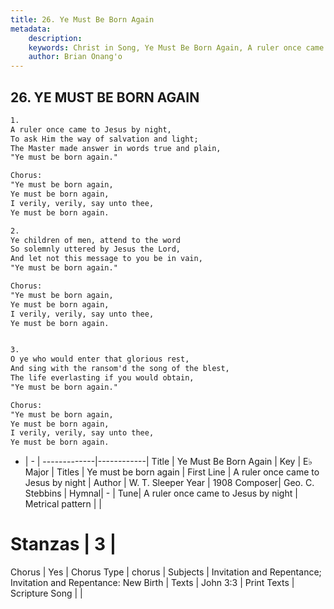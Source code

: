 ```yaml
---
title: 26. Ye Must Be Born Again
metadata:
    description: 
    keywords: Christ in Song, Ye Must Be Born Again, A ruler once came to Jesus by night, Ye must be born again
    author: Brian Onang'o
---
```



## 26. YE MUST BE BORN AGAIN

```txt
1.
A ruler once came to Jesus by night,
To ask Him the way of salvation and light;
The Master made answer in words true and plain,
"Ye must be born again."

Chorus:
"Ye must be born again,
Ye must be born again,
I verily, verily, say unto thee,
Ye must be born again.

2.
Ye children of men, attend to the word
So solemnly uttered by Jesus the Lord,
And let not this message to you be in vain,
"Ye must be born again."

Chorus:
"Ye must be born again,
Ye must be born again,
I verily, verily, say unto thee,
Ye must be born again.


3.
O ye who would enter that glorious rest,
And sing with the ransom'd the song of the blest,
The life everlasting if you would obtain,
"Ye must be born again." 

Chorus:
"Ye must be born again,
Ye must be born again,
I verily, verily, say unto thee,
Ye must be born again.

```

- |   -  |
-------------|------------|
Title | Ye Must Be Born Again |
Key | E♭ Major |
Titles | Ye must be born again |
First Line | A ruler once came to Jesus by night |
Author | W. T. Sleeper
Year | 1908
Composer| Geo. C. Stebbins |
Hymnal|  - |
Tune| A ruler once came to Jesus by night |
Metrical pattern | |
# Stanzas | 3 |
Chorus | Yes |
Chorus Type | chorus |
Subjects | Invitation and Repentance; Invitation and Repentance: New Birth |
Texts | John 3:3 |
Print Texts | 
Scripture Song |  |
  
